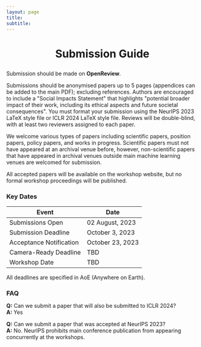 ```yaml
---
layout: page
title: 
subtitle: 
---
```


<h1 style="text-align:center; margin-bottom:20pt; !important"> Submission Guide </h1>


Submission should be made on **OpenReview**.

Submissions should be anonymised papers up to 5 pages (appendices can be added to the main PDF); excluding references. Authors are encouraged to include a "Social Impacts Statement" that highlights "potential broader impact of their work, including its ethical aspects and future societal consequences". You must format your submission using the NeurIPS 2023 LaTeX style file or ICLR 2024 LaTeX style file. Reviews will be double-blind, with at least two reviewers assigned to each paper.

We welcome various types of papers including scientific papers, position papers, policy papers, and works in progress. Scientific papers must not have appeared at an archival venue before, however, non-scientific papers that have appeared in archival venues outside main machine learning venues are welcomed for submission.

All accepted papers will be available on the workshop website, but no formal workshop proceedings will be published.

<h3 style='margin-bottom: 10pt;'>Key Dates</h3>

| Event                      | Date                |
|----------------------------|---------------------|
| Submissions Open           | 02 August, 2023     |
| Submission Deadline        | October 3, 2023     |
| Acceptance Notification    | October 23, 2023    |
| Camera-Ready Deadline      | TBD                 |
| Workshop Date              | TBD                 |

All deadlines are specified in AoE (Anywhere on Earth).

<h3 style='margin-bottom: 10pt;'>FAQ</h3>

**Q:** Can we submit a paper that will also be submitted to ICLR 2024?  
**A:** Yes

**Q:** Can we submit a paper that was accepted at NeurIPS 2023?  
**A:** No. NeurIPS prohibits main conference publication from appearing concurrently at the workshops.
